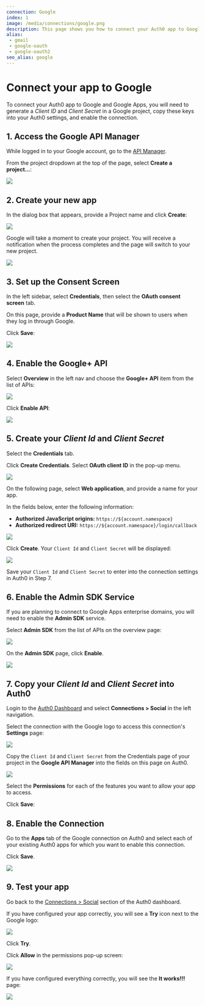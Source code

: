 ```yaml
---
connection: Google
index: 1
image: /media/connections/google.png
description: This page shows you how to connect your Auth0 app to Google. You will need to generate keys, copy these into your Auth0 settings, and enable the connection.
alias:
 - gmail
 - google-oauth
 - google-oauth2
seo_alias: google
---
```


# Connect your app to Google

To connect your Auth0 app to Google and Google Apps, you will need to generate a *Client ID* and *Client Secret* in a Google project, copy these keys into your Auth0 settings, and enable the connection.

## 1. Access the Google API Manager

While logged in to your Google account, go to the [API Manager](https://console.developers.google.com).

From the project dropdown at the top of the page, select **Create a project...**:

![](/media/articles/connections/social/google/goog-api-app-new.png)

## 2. Create your new app

In the dialog box that appears, provide a Project name and click **Create**:

![](/media/articles/connections/social/google/goog-api-app-empty.png)

Google will take a moment to create your project. You will receive a notification when the process completes and the page will switch to your new project.

![](/media/articles/connections/social/google/goog-api-creation-activity.png)

## 3. Set up the Consent Screen

In the left sidebar, select **Credentials**, then select the **OAuth consent screen** tab.

On this page, provide a **Product Name** that will be shown to users when they log in through Google. 

Click **Save**:

![](/media/articles/connections/social/google/goog-api-product-name.png)

## 4. Enable the Google+ API

Select **Overview** in the left nav and choose the **Google+ API** item from the list of APIs:

![](/media/articles/connections/social/google/goog-api-plus-off.png)

Click **Enable API**:

![](/media/articles/connections/social/google/goog-api-plus-on.png)

## 5. Create your *Client Id* and *Client Secret*

Select the **Credentials** tab. 

Click **Create Credentials**. Select **OAuth client ID** in the pop-up menu.

![](/media/articles/connections/social/google/goog-api-credentials.png)

On the following page, select **Web application**, and provide a name for your app.

In the fields below, enter the following information:

* **Authorized JavaScript origins:** `https://${account.namespace}`
* **Authorized redirect URI:** `https://${account.namespace}/login/callback`

![](/media/articles/connections/social/google/goog-api-client-creation.png)

Click **Create**. Your `Client Id` and `Client Secret` will be displayed:

![](/media/articles/connections/social/google/goog-api-client-settings.png)

Save your `Client Id` and `Client Secret` to enter into the connection settings in Auth0 in Step 7.

## 6. Enable the Admin SDK Service

If you are planning to connect to Google Apps enterprise domains, you will need to enable the **Admin SDK** service.

Select **Admin SDK** from the list of APIs on the overview page:

![](/media/articles/connections/social/google/goog-api-admin-sdk.png)

On the **Admin SDK** page, click **Enable**.

![](/media/articles/connections/social/google/goog-api-admin-enable.png)

## 7. Copy your *Client Id* and *Client Secret* into Auth0

Login to the [Auth0 Dashboard](${uiURL}) and select **Connections > Social** in the left navigation.

Select the connection with the Google logo to access this connection's **Settings** page:

![](/media/articles/connections/social/google/goog-settings.png)

Copy the `Client Id` and `Client Secret` from the Credentials page of your project in the **Google API Manager** into the fields on this page on Auth0.

![](/media/articles/connections/social/google/goog-api-aoth0-settings.png)

Select the **Permissions** for each of the features you want to allow your app to access.

Click **Save**:

## 8. Enable the Connection

Go to the **Apps** tab of the Google connection on Auth0 and select each of your existing Auth0 apps for which you want to enable this connection.

Click **Save**.

![](/media/articles/connections/social/google/goog-api-aoth0-apps.png)

## 9. Test your app

Go back to the [Connections > Social](${uiURL}/#/conncetions/social) section of the Auth0 dashboard.

If you have configured your app correctly, you will see a **Try** icon next to the Google logo:

![](/media/articles/connections/social/google/goog-api-trylogo.png)

Click **Try**. 

Click **Allow** in the permissions pop-up screen:

![](/media/articles/connections/social/google/goog-api-permit.png)

If you have configured everything correctly, you will see the **It works!!!** page:

![](/media/articles/connections/social/google/goog-api-works.png)
